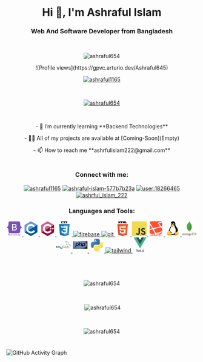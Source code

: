 

<h1 align="center">Hi 👋, I'm Ashraful Islam</h1>
<h3 align="center">Web And Software Developer from Bangladesh</h3>
<br/>
<p align="center"> <img src="https://komarev.com/ghpvc/?username=ashraful654&label=Profile%20views&color=0e75b6&style=flat" alt="ashraful654" /> </p>
<p align="center">
![Profile views](https://gpvc.arturio.dev/Ashraful645)  
</p>
<p align="center"> <a href="https://twitter.com/ashraful1165" target="blank"><img src="https://img.shields.io/twitter/follow/ashraful1165?logo=twitter&style=for-the-badge" alt="ashraful1165" /></a> </p>
                                                                                                                                  
 <br/>
<p align="center"> <a href="https://github.com/ryo-ma/github-profile-trophy"><img src="https://github-profile-trophy.vercel.app/?username=ashraful654" alt="ashraful654" /></a> </p>
 <br/>
<p align="center">
- 🌱 I’m currently learning **Backend Technologies**
</p>
<p align="center" >
- 👨‍💻 All of my projects are available at [Coming-Soon](Empty)
</P>
<p align="center">
- 📫 How to reach me **ashrfulislam222@gmail.com**
</p>

#
<h3 align="center">Connect with me:</h3>
<p align="center">
<a href="https://twitter.com/ashraful1165" target="blank"><img align="center" src="https://raw.githubusercontent.com/rahuldkjain/github-profile-readme-generator/master/src/images/icons/Social/twitter.svg" alt="ashraful1165" height="30" width="40" /></a>
<a href="https://linkedin.com/in/ashraful-islam-577b7b23a" target="blank"><img align="center" src="https://raw.githubusercontent.com/rahuldkjain/github-profile-readme-generator/master/src/images/icons/Social/linked-in-alt.svg" alt="ashraful-islam-577b7b23a" height="30" width="40" /></a>
<a href="https://stackoverflow.com/users/user:18266465" target="blank"><img align="center" src="https://raw.githubusercontent.com/rahuldkjain/github-profile-readme-generator/master/src/images/icons/Social/stack-overflow.svg" alt="user:18266465" height="30" width="40" /></a>
<a href="https://instagram.com/ashrful_islam_222" target="blank"><img align="center" src="https://raw.githubusercontent.com/rahuldkjain/github-profile-readme-generator/master/src/images/icons/Social/instagram.svg" alt="ashrful_islam_222" height="30" width="40" /></a>
</p>
<h3 align="center">Languages and Tools:</h3>
<p align="center"> <a href="https://getbootstrap.com" target="_blank" rel="noreferrer"> <img src="https://raw.githubusercontent.com/devicons/devicon/master/icons/bootstrap/bootstrap-plain-wordmark.svg" alt="bootstrap" width="40" height="40"/> </a> <a href="https://www.cprogramming.com/" target="_blank" rel="noreferrer"> <img src="https://raw.githubusercontent.com/devicons/devicon/master/icons/c/c-original.svg" alt="c" width="40" height="40"/> </a> <a href="https://www.w3schools.com/cpp/" target="_blank" rel="noreferrer"> <img src="https://raw.githubusercontent.com/devicons/devicon/master/icons/cplusplus/cplusplus-original.svg" alt="cplusplus" width="40" height="40"/> </a> <a href="https://www.w3schools.com/css/" target="_blank" rel="noreferrer"> <img src="https://raw.githubusercontent.com/devicons/devicon/master/icons/css3/css3-original-wordmark.svg" alt="css3" width="40" height="40"/> </a> <a href="https://firebase.google.com/" target="_blank" rel="noreferrer"> <img src="https://www.vectorlogo.zone/logos/firebase/firebase-icon.svg" alt="firebase" width="40" height="40"/> </a> <a href="https://git-scm.com/" target="_blank" rel="noreferrer"> <img src="https://www.vectorlogo.zone/logos/git-scm/git-scm-icon.svg" alt="git" width="40" height="40"/> </a> <a href="https://www.w3.org/html/" target="_blank" rel="noreferrer"> <img src="https://raw.githubusercontent.com/devicons/devicon/master/icons/html5/html5-original-wordmark.svg" alt="html5" width="40" height="40"/> </a> <a href="https://developer.mozilla.org/en-US/docs/Web/JavaScript" target="_blank" rel="noreferrer"> <img src="https://raw.githubusercontent.com/devicons/devicon/master/icons/javascript/javascript-original.svg" alt="javascript" width="40" height="40"/> </a> <a href="https://laravel.com/" target="_blank" rel="noreferrer"> <img src="https://raw.githubusercontent.com/devicons/devicon/master/icons/laravel/laravel-plain-wordmark.svg" alt="laravel" width="40" height="40"/> </a> <a href="https://www.linux.org/" target="_blank" rel="noreferrer"> <img src="https://raw.githubusercontent.com/devicons/devicon/master/icons/linux/linux-original.svg" alt="linux" width="40" height="40"/> </a> <a href="https://www.mongodb.com/" target="_blank" rel="noreferrer"> <img src="https://raw.githubusercontent.com/devicons/devicon/master/icons/mongodb/mongodb-original-wordmark.svg" alt="mongodb" width="40" height="40"/> </a> <a href="https://www.mysql.com/" target="_blank" rel="noreferrer"> <img src="https://raw.githubusercontent.com/devicons/devicon/master/icons/mysql/mysql-original-wordmark.svg" alt="mysql" width="40" height="40"/> </a> <a href="https://www.php.net" target="_blank" rel="noreferrer"> <img src="https://raw.githubusercontent.com/devicons/devicon/master/icons/php/php-original.svg" alt="php" width="40" height="40"/> </a> <a href="https://www.python.org" target="_blank" rel="noreferrer"> <img src="https://raw.githubusercontent.com/devicons/devicon/master/icons/python/python-original.svg" alt="python" width="40" height="40"/> </a> <a href="https://tailwindcss.com/" target="_blank" rel="noreferrer"> <img src="https://www.vectorlogo.zone/logos/tailwindcss/tailwindcss-icon.svg" alt="tailwind" width="40" height="40"/> </a> <a href="https://vuejs.org/" target="_blank" rel="noreferrer"> <img src="https://raw.githubusercontent.com/devicons/devicon/master/icons/vuejs/vuejs-original-wordmark.svg" alt="vuejs" width="40" height="40"/> </a> </p>
 <br/>

#
<p align="center"><img src="https://github-readme-stats.vercel.app/api/top-langs?username=ashraful654&show_icons=true&locale=en&layout=compact" alt="ashraful654" /></p>
 <br/>
<p align="center">&nbsp;<img align="center" src="https://github-readme-stats.vercel.app/api?username=ashraful654&show_icons=true&locale=en" alt="ashraful654" /></p>
<br/>
<p align="center"><img align="center" src="https://github-readme-streak-stats.herokuapp.com/?user=ashraful654&" alt="ashraful654" /></p> 

#

![GitHub Activity Graph](https://activity-graph.herokuapp.com/graph?username=Ashraful654)
   
 
